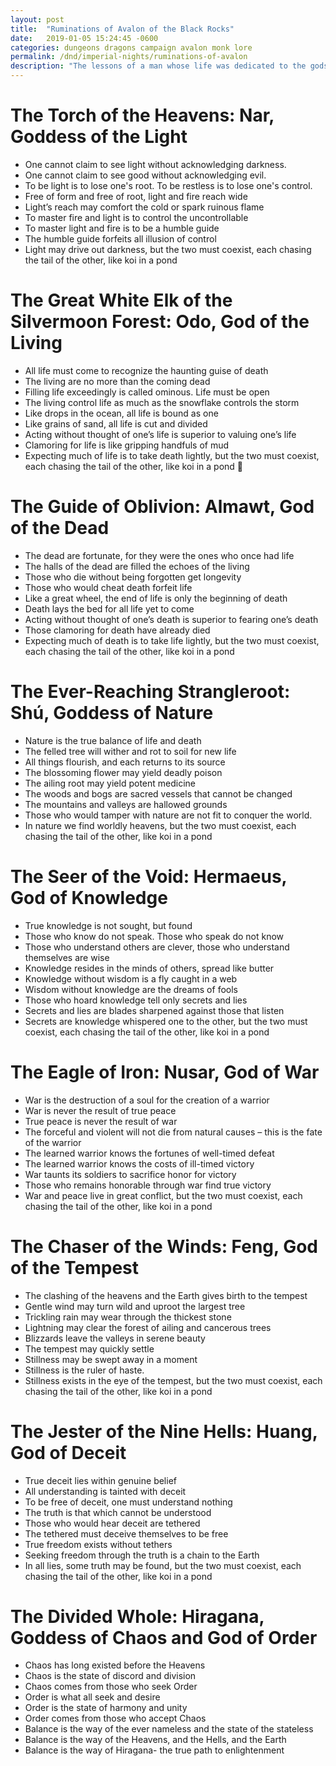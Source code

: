 ```yaml
---
layout: post
title:  "Ruminations of Avalon of the Black Rocks"
date:   2019-01-05 15:24:45 -0600
categories: dungeons dragons campaign avalon monk lore
permalink: /dnd/imperial-nights/ruminations-of-avalon
description: "The lessons of a man whose life was dedicated to the gods"
---
```


# The Torch of the Heavens: Nar, Goddess of the Light

* One cannot claim to see light without acknowledging darkness.
* One cannot claim to see good without acknowledging evil.
* To be light is to lose one's root. To be restless is to lose one's control.
* Free of form and free of root, light and fire reach wide
* Light’s reach may comfort the cold or spark ruinous flame
* To master fire and light is to control the uncontrollable
* To master light and fire is to be a humble guide
* The humble guide forfeits all illusion of control
* Light may drive out darkness, but the two must coexist, each chasing the tail of the other, like koi in a pond


# The Great White Elk of the Silvermoon Forest: Odo, God of the Living

* All life must come to recognize the haunting guise of death
* The living are no more than the coming dead
* Filling life exceedingly is called ominous. Life must be open
* The living control life as much as the snowflake controls the storm
* Like drops in the ocean, all life is bound as one
* Like grains of sand, all life is cut and divided
* Acting without thought of one’s life is superior to valuing one’s life
* Clamoring for life is like gripping handfuls of mud
* Expecting much of life is to take death lightly, but the two must coexist, each chasing the tail of the other, like koi in a pond


# The Guide of Oblivion: Almawt, God of the Dead

* The dead are fortunate, for they were the ones who once had life  
* The halls of the dead are filled the echoes of the living
* Those who die without being forgotten get longevity
* Those who would cheat death forfeit life
* Like a great wheel, the end of life is only the beginning of death
* Death lays the bed for all life yet to come
* Acting without thought of one’s death is superior to fearing one’s death
* Those clamoring for death have already died
* Expecting much of death is to take life lightly, but the two must coexist, each chasing the tail of the other, like koi in a pond


# The Ever-Reaching Strangleroot: Shú, Goddess of Nature

* Nature is the true balance of life and death  
* The felled tree will wither and rot to soil for new life
* All things flourish, and each returns to its source
* The blossoming flower may yield deadly poison
* The ailing root may yield potent medicine
* The woods and bogs are sacred vessels that cannot be changed
* The mountains and valleys are hallowed grounds
* Those who would tamper with nature are not fit to conquer the world.
* In nature we find worldly heavens, but the two must coexist, each chasing the tail of the other, like koi in a pond


# The Seer of the Void: Hermaeus, God of Knowledge

* True knowledge is not sought, but found  
* Those who know do not speak. Those who speak do not know
* Those who understand others are clever, those who understand themselves are wise
* Knowledge resides in the minds of others, spread like butter
* Knowledge without wisdom is a fly caught in a web
* Wisdom without knowledge are the dreams of fools
* Those who hoard knowledge tell only secrets and lies
* Secrets and lies are blades sharpened against those that listen
* Secrets are knowledge whispered one to the other, but the two must coexist, each chasing the tail of the other, like koi in a pond


# The Eagle of Iron: Nusar, God of War

* War is the destruction of a soul for the creation of a warrior
* War is never the result of true peace
* True peace is never the result of war
* The forceful and violent will not die from natural causes – this is the fate of the warrior
* The learned warrior knows the fortunes of well-timed defeat
* The learned warrior knows the costs of ill-timed victory
* War taunts its soldiers to sacrifice honor for victory
* Those who remains honorable through war find true victory
* War and peace live in great conflict, but the two must coexist, each chasing the tail of the other, like koi in a pond


# The Chaser of the Winds: Feng, God of the Tempest

* The clashing of the heavens and the Earth gives birth to the tempest
* Gentle wind may turn wild and uproot the largest tree
* Trickling rain may wear through the thickest stone
* Lightning may clear the forest of ailing and cancerous trees
* Blizzards leave the valleys in serene beauty
* The tempest may quickly settle
* Stillness may be swept away in a moment
* Stillness is the ruler of haste.
* Stillness exists in the eye of the tempest, but the two must coexist, each chasing the tail of the other, like koi in a pond


# The Jester of the Nine Hells: Huang, God of Deceit

* True deceit lies within genuine belief
* All understanding is tainted with deceit
* To be free of deceit, one must understand nothing
* The truth is that which cannot be understood
* Those who would hear deceit are tethered
* The tethered must deceive themselves to be free
* True freedom exists without tethers
* Seeking freedom through the truth is a chain to the Earth
* In all lies, some truth may be found, but the two must coexist, each chasing the tail of the other, like koi in a pond


# The Divided Whole: Hiragana, Goddess of Chaos and God of Order

* Chaos has long existed before the Heavens
* Chaos is the state of discord and division
* Chaos comes from those who seek Order
* Order is what all seek and desire
* Order is the state of harmony and unity
* Order comes from those who accept Chaos
* Balance is the way of the ever nameless and the state of the stateless
* Balance is the way of the Heavens, and the Hells,  and  the Earth
* Balance is the way of Hiragana- the true path to enlightenment
